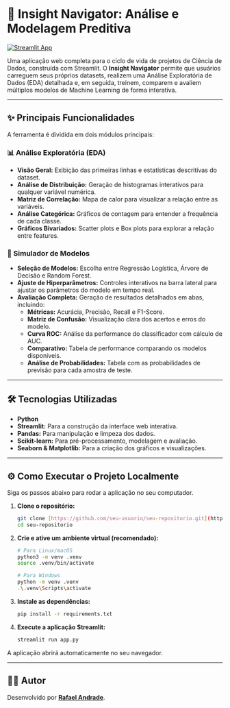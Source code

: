 # 🚀 Insight Navigator: Análise e Modelagem Preditiva

[![Streamlit App](https://static.streamlit.io/badges/streamlit_badge_black_white.svg)](https://insight-navigator.streamlit.app/)

Uma aplicação web completa para o ciclo de vida de projetos de Ciência de Dados, construída com Streamlit. O **Insight Navigator** permite que usuários carreguem seus próprios datasets, realizem uma Análise Exploratória de Dados (EDA) detalhada e, em seguida, treinem, comparem e avaliem múltiplos modelos de Machine Learning de forma interativa.

---

## ✨ Principais Funcionalidades

A ferramenta é dividida em dois módulos principais:

### 📊 Análise Exploratória (EDA)
- **Visão Geral:** Exibição das primeiras linhas e estatísticas descritivas do dataset.
- **Análise de Distribuição:** Geração de histogramas interativos para qualquer variável numérica.
- **Matriz de Correlação:** Mapa de calor para visualizar a relação entre as variáveis.
- **Análise Categórica:** Gráficos de contagem para entender a frequência de cada classe.
- **Gráficos Bivariados:** Scatter plots e Box plots para explorar a relação entre features.

### 🤖 Simulador de Modelos
- **Seleção de Modelos:** Escolha entre Regressão Logística, Árvore de Decisão e Random Forest.
- **Ajuste de Hiperparâmetros:** Controles interativos na barra lateral para ajustar os parâmetros do modelo em tempo real.
- **Avaliação Completa:** Geração de resultados detalhados em abas, incluindo:
  - **Métricas:** Acurácia, Precisão, Recall e F1-Score.
  - **Matriz de Confusão:** Visualização clara dos acertos e erros do modelo.
  - **Curva ROC:** Análise da performance do classificador com cálculo de AUC.
  - **Comparativo:** Tabela de performance comparando os modelos disponíveis.
  - **Análise de Probabilidades:** Tabela com as probabilidades de previsão para cada amostra de teste.

---

## 🛠️ Tecnologias Utilizadas

- **Python**
- **Streamlit:** Para a construção da interface web interativa.
- **Pandas:** Para manipulação e limpeza dos dados.
- **Scikit-learn:** Para pré-processamento, modelagem e avaliação.
- **Seaborn & Matplotlib:** Para a criação dos gráficos e visualizações.

---

## ⚙️ Como Executar o Projeto Localmente

Siga os passos abaixo para rodar a aplicação no seu computador.

1.  **Clone o repositório:**
    ```bash
    git clone [https://github.com/seu-usuario/seu-repositorio.git](https://github.com/seu-usuario/seu-repositorio.git)
    cd seu-repositorio
    ```

2.  **Crie e ative um ambiente virtual (recomendado):**
    ```bash
    # Para Linux/macOS
    python3 -m venv .venv
    source .venv/bin/activate

    # Para Windows
    python -m venv .venv
    .\.venv\Scripts\activate
    ```

3.  **Instale as dependências:**
    ```bash
    pip install -r requirements.txt
    ```

4.  **Execute a aplicação Streamlit:**
    ```bash
    streamlit run app.py
    ```

A aplicação abrirá automaticamente no seu navegador.

---

## 👨‍💻 Autor

Desenvolvido por **[Rafael Andrade](https://www.linkedin.com/in/rafaelsantoshome/)**.